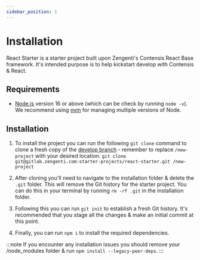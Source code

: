 ```yaml
---
sidebar_position: 1
---
```


# Installation

React Starter is a starter project built upon Zengenti's Contensis React Base framework. It's intended purpose is to help kickstart develop with Contensis & React.

## Requirements

- [Node.js](https://nodejs.org/en) version 16 or above (which can be check by running `node -v`). We recommend using [nvm](https://github.com/nvm-sh/nvm) for managing multiple versions of Node.

## Installation

1. To install the project you can run the following `git clone` command to clone a fresh copy of the [develop branch](https://gitlab.zengenti.com/starter-projects/react-starter) - remember to replace `/new-project` with your desired location. ```git clone git@gitlab.zengenti.com:starter-projects/react-starter.git /new-project```

2. After cloning you'll need to navigate to the installation folder & delete the `.git` folder. This will remove the Git history for the starter project. You can do this in your terminal by running `rm -rf .git` in the installation folder.

3. Following this you can run `git init` to establish a fresh Git history. It's recommended that you stage all the changes & make an initial commit at this point.

4. Finally, you can run `npm i` to install the required dependencies.

:::note
If you encounter any installation issues you should remove your /node_modules folder & run `npm install --legacy-peer-deps`.
:::